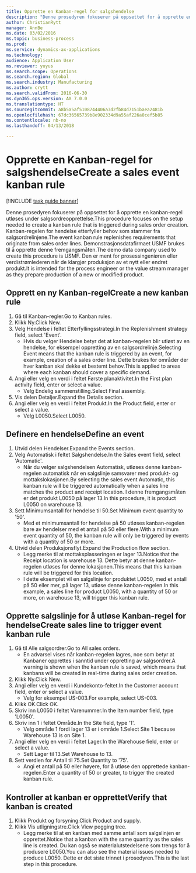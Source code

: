 ```yaml
--- 
title: Opprette en Kanban-regel for salgshendelse
description: "Denne prosedyren fokuserer på oppsettet for å opprette en kanban-regel utløses under salgsordreopprettelse."
author: ChristianRytt
manager: AnnBe
ms.date: 03/02/2016
ms.topic: business-process
ms.prod: 
ms.service: dynamics-ax-applications
ms.technology: 
audience: Application User
ms.reviewer: yuyus
ms.search.scope: Operations
ms.search.region: Global
ms.search.industry: Manufacturing
ms.author: crytt
ms.search.validFrom: 2016-06-30
ms.dyn365.ops.version: AX 7.0.0
ms.translationtype: HT
ms.sourcegitcommit: a8b5a5af5108744406a3d2fb84d7151baea2481b
ms.openlocfilehash: 67dc36565739b8e902334d9a55af226a0cef5b85
ms.contentlocale: nb-no
ms.lasthandoff: 04/13/2018

---
```

# <a name="create-a-sales-event-kanban-rule"></a><span data-ttu-id="ffa3e-103">Opprette en Kanban-regel for salgshendelse</span><span class="sxs-lookup"><span data-stu-id="ffa3e-103">Create a sales event kanban rule</span></span>

[!INCLUDE [task guide banner](../../includes/task-guide-banner.md)]

<span data-ttu-id="ffa3e-104">Denne prosedyren fokuserer på oppsettet for å opprette en kanban-regel utløses under salgsordreopprettelse.</span><span class="sxs-lookup"><span data-stu-id="ffa3e-104">This procedure focuses on the setup needed to create a kanban rule that is triggered during sales order creation.</span></span> <span data-ttu-id="ffa3e-105">Kanban-regelen for hendelse etterfyller behov som stammer fra salgsordrelinjene.</span><span class="sxs-lookup"><span data-stu-id="ffa3e-105">The event kanban rule replenishes requirements that originate from sales order lines.</span></span> <span data-ttu-id="ffa3e-106">Demonstrasjonsdatafirmaet USMF brukes til å opprette denne fremgangsmåten.</span><span class="sxs-lookup"><span data-stu-id="ffa3e-106">The demo data company used to create this procedure is USMF.</span></span> <span data-ttu-id="ffa3e-107">Den er ment for prosessingeniøren eller verdistrømlederen når de klargjør produksjon av et nytt eller endret produkt.</span><span class="sxs-lookup"><span data-stu-id="ffa3e-107">It is intended for the process engineer or the value stream manager as they prepare production of a new or modified product.</span></span>




## <a name="create-a-new-kanban-rule"></a><span data-ttu-id="ffa3e-108">Opprett en ny Kanban-regel</span><span class="sxs-lookup"><span data-stu-id="ffa3e-108">Create a new kanban rule</span></span>
1. <span data-ttu-id="ffa3e-109">Gå til Kanban-regler.</span><span class="sxs-lookup"><span data-stu-id="ffa3e-109">Go to Kanban rules.</span></span>
2. <span data-ttu-id="ffa3e-110">Klikk Ny.</span><span class="sxs-lookup"><span data-stu-id="ffa3e-110">Click New.</span></span>
3. <span data-ttu-id="ffa3e-111">Velg Hendelse i feltet Etterfyllingsstrategi.</span><span class="sxs-lookup"><span data-stu-id="ffa3e-111">In the Replenishment strategy field, select 'Event'.</span></span>
    * <span data-ttu-id="ffa3e-112">Hvis du velger Hendelse betyr det at kanban-regelen blir utløst av en hendelse, for eksempel oppretting av en salgsordrelinje.</span><span class="sxs-lookup"><span data-stu-id="ffa3e-112">Selecting Event means that the kanban rule is triggered by an event, for example, creation of a sales order line.</span></span>   <span data-ttu-id="ffa3e-113">Dette brukes for områder der hver kanban skal dekke et bestemt behov.</span><span class="sxs-lookup"><span data-stu-id="ffa3e-113">This is applied to areas where each kanban should cover a specific demand.</span></span>  
4. <span data-ttu-id="ffa3e-114">Angi eller velg en verdi i feltet Første planaktivitet.</span><span class="sxs-lookup"><span data-stu-id="ffa3e-114">In the First plan activity field, enter or select a value.</span></span>
    * <span data-ttu-id="ffa3e-115">Velg Endelig sammenstilling.</span><span class="sxs-lookup"><span data-stu-id="ffa3e-115">Select Final assembly.</span></span>  
5. <span data-ttu-id="ffa3e-116">Vis delen Detaljer.</span><span class="sxs-lookup"><span data-stu-id="ffa3e-116">Expand the Details section.</span></span>
6. <span data-ttu-id="ffa3e-117">Angi eller velg en verdi i feltet Produkt.</span><span class="sxs-lookup"><span data-stu-id="ffa3e-117">In the Product field, enter or select a value.</span></span>
    * <span data-ttu-id="ffa3e-118">Velg L0050.</span><span class="sxs-lookup"><span data-stu-id="ffa3e-118">Select L0050.</span></span>  

## <a name="define-an-event"></a><span data-ttu-id="ffa3e-119">Definere en hendelse</span><span class="sxs-lookup"><span data-stu-id="ffa3e-119">Define an event</span></span>
1. <span data-ttu-id="ffa3e-120">Utvid delen Hendelser.</span><span class="sxs-lookup"><span data-stu-id="ffa3e-120">Expand the Events section.</span></span>
2. <span data-ttu-id="ffa3e-121">Velg Automatisk i feltet Salgshendelse.</span><span class="sxs-lookup"><span data-stu-id="ffa3e-121">In the Sales event field, select 'Automatic'.</span></span>
    * <span data-ttu-id="ffa3e-122">Når du velger salgshendelsen Automatisk, utløses denne kanban-regelen automatisk når en salgslinje samsvarer med produkt- og mottakslokasjonen.</span><span class="sxs-lookup"><span data-stu-id="ffa3e-122">By selecting the sales event Automatic, this kanban rule will be triggered automatically when a sales line matches the product and receipt location.</span></span> <span data-ttu-id="ffa3e-123">I denne fremgangsmåten er det produkt L0050 på lager 13.</span><span class="sxs-lookup"><span data-stu-id="ffa3e-123">In this procedure, it is product L0050 on warehouse 13.</span></span>  
3. <span data-ttu-id="ffa3e-124">Sett Minimumsantall for hendelse til 50.</span><span class="sxs-lookup"><span data-stu-id="ffa3e-124">Set Minimum event quantity to '50'.</span></span>
    * <span data-ttu-id="ffa3e-125">Med et minimumsantall for hendelse på 50 utløses kanban-regelen bare av hendelser med et antall på 50 eller flere.</span><span class="sxs-lookup"><span data-stu-id="ffa3e-125">With a minimum event quantity of 50, the kanban rule will only be triggered by events with a quantity of 50 or more.</span></span>  
4. <span data-ttu-id="ffa3e-126">Utvid delen Produksjonsflyt.</span><span class="sxs-lookup"><span data-stu-id="ffa3e-126">Expand the Production flow section.</span></span>
    * <span data-ttu-id="ffa3e-127">Legg merke til at mottaksplasseringen er lager 13.</span><span class="sxs-lookup"><span data-stu-id="ffa3e-127">Notice that the Receipt location is warehouse 13.</span></span> <span data-ttu-id="ffa3e-128">Dette betyr at denne kanban-regelen utløses for denne lokasjonen.</span><span class="sxs-lookup"><span data-stu-id="ffa3e-128">This means that this kanban rule will be triggered for this location.</span></span>  
    * <span data-ttu-id="ffa3e-129">I dette eksemplet vil en salgslinje for produktet L0050, med et antall på 50 eller mer, på lager 13, utløse denne kanban-regelen.</span><span class="sxs-lookup"><span data-stu-id="ffa3e-129">In this example, a sales line for product L0050, with a quantity of 50 or more, on warehouse 13, will trigger this kanban rule.</span></span>  

## <a name="create-sales-line-to-trigger-event-kanban-rule"></a><span data-ttu-id="ffa3e-130">Opprette salgslinje for å utløse Kanban-regel for hendelse</span><span class="sxs-lookup"><span data-stu-id="ffa3e-130">Create sales line to trigger event kanban rule</span></span>
1. <span data-ttu-id="ffa3e-131">Gå til Alle salgsordrer.</span><span class="sxs-lookup"><span data-stu-id="ffa3e-131">Go to All sales orders.</span></span>
    * <span data-ttu-id="ffa3e-132">En advarsel vises når kanban-regelen lagres, noe som betyr at Kanbaner opprettes i sanntid under oppretting av salgsordrer.</span><span class="sxs-lookup"><span data-stu-id="ffa3e-132">A warning is shown when the kanban rule is saved, which means that kanbans will be created in real-time during sales order creation.</span></span>  
2. <span data-ttu-id="ffa3e-133">Klikk Ny.</span><span class="sxs-lookup"><span data-stu-id="ffa3e-133">Click New.</span></span>
3. <span data-ttu-id="ffa3e-134">Angi eller velg en verdi i Kundekonto-feltet.</span><span class="sxs-lookup"><span data-stu-id="ffa3e-134">In the Customer account field, enter or select a value.</span></span>
    * <span data-ttu-id="ffa3e-135">Velg for eksempel US-003.</span><span class="sxs-lookup"><span data-stu-id="ffa3e-135">For example, select US-003.</span></span>  
4. <span data-ttu-id="ffa3e-136">Klikk OK.</span><span class="sxs-lookup"><span data-stu-id="ffa3e-136">Click OK.</span></span>
5. <span data-ttu-id="ffa3e-137">Skriv inn L0050 i feltet Varenummer.</span><span class="sxs-lookup"><span data-stu-id="ffa3e-137">In the Item number field, type 'L0050'.</span></span>
6. <span data-ttu-id="ffa3e-138">Skriv inn 1 i feltet Område.</span><span class="sxs-lookup"><span data-stu-id="ffa3e-138">In the Site field, type '1'.</span></span>
    * <span data-ttu-id="ffa3e-139">Velg område 1 fordi lager 13 er i område 1.</span><span class="sxs-lookup"><span data-stu-id="ffa3e-139">Select Site 1 because Warehouse 13 is on Site 1.</span></span>  
7. <span data-ttu-id="ffa3e-140">Angi eller velg en verdi i feltet Lager.</span><span class="sxs-lookup"><span data-stu-id="ffa3e-140">In the Warehouse field, enter or select a value.</span></span>
    * <span data-ttu-id="ffa3e-141">Sett Lager til 13.</span><span class="sxs-lookup"><span data-stu-id="ffa3e-141">Set Warehouse to 13.</span></span>  
8. <span data-ttu-id="ffa3e-142">Sett verdien for Antall til 75.</span><span class="sxs-lookup"><span data-stu-id="ffa3e-142">Set Quantity to '75'.</span></span>
    * <span data-ttu-id="ffa3e-143">Angi et antall på 50 eller høyere, for å utløse den opprettede kanban-regelen.</span><span class="sxs-lookup"><span data-stu-id="ffa3e-143">Enter a quantity of 50 or greater, to trigger the created kanban rule.</span></span>  

## <a name="verify-that-kanban-is-created"></a><span data-ttu-id="ffa3e-144">Kontroller at kanban er opprettet</span><span class="sxs-lookup"><span data-stu-id="ffa3e-144">Verify that kanban is created</span></span>
1. <span data-ttu-id="ffa3e-145">Klikk Produkt og forsyning.</span><span class="sxs-lookup"><span data-stu-id="ffa3e-145">Click Product and supply.</span></span>
2. <span data-ttu-id="ffa3e-146">Klikk Vis utligningstre.</span><span class="sxs-lookup"><span data-stu-id="ffa3e-146">Click View pegging tree.</span></span>
    * <span data-ttu-id="ffa3e-147">Legg merke til at en kanban med samme antall som salgslinjen er opprettet.</span><span class="sxs-lookup"><span data-stu-id="ffa3e-147">Notice that a kanban with the same quantity as the sales line is created.</span></span> <span data-ttu-id="ffa3e-148">Du kan også se materialutstedelsene som trengs for å produsere L0050.</span><span class="sxs-lookup"><span data-stu-id="ffa3e-148">You can also see the material issues needed to produce L0050.</span></span> <span data-ttu-id="ffa3e-149">Dette er det siste trinnet i prosedyren.</span><span class="sxs-lookup"><span data-stu-id="ffa3e-149">This is the last step in this procedure.</span></span>  


